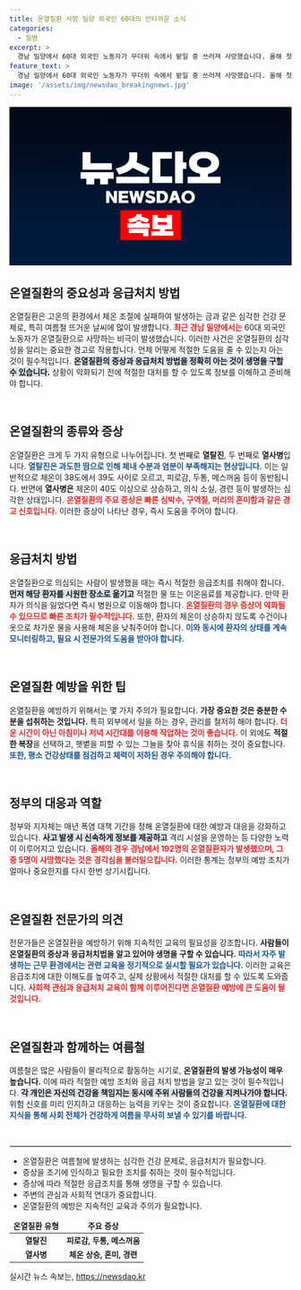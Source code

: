 ```yaml
---
title: 온열질환 사망 밀양 외국인 60대의 안타까운 소식
categories:
  - 질병
excerpt: >
  경남 밀양에서 60대 외국인 노동자가 무더위 속에서 밭일 중 쓰러져 사망했습니다. 올해 첫 온열질환 사망 사례로, 폭염의 위험성을 다시 한번 경고합니다.
feature_text: >
  경남 밀양에서 60대 외국인 노동자가 무더위 속에서 밭일 중 쓰러져 사망했습니다. 올해 첫 온열질환 사망 사례로, 폭염의 위험성을 다시 한번 경고합니다.
image: '/assets/img/newsdao_breakingnews.jpg'
---
```


<p><img src="/assets/img/newsdao_breakingnews.jpg" alt="koreaapp 속보" /></p>

<h2 data-ke-size="size26">온열질환의 중요성과 응급처치 방법</h2>

<p data-ke-size="size16">온열질환은 고온의 환경에서 체온 조절에 실패하여 발생하는 금과 같은 심각한 건강 문제로, 특히 여름철 뜨거운 날씨에 많이 발생합니다. <b><span style="color: #ee2323;">최근 경남 밀양에서는</span></b> 60대 외국인 노동자가 온열질환으로 사망하는 비극이 발생했습니다. 이러한 사건은 온열질환의 심각성을 알리는 중요한 경고로 작용합니다. 언제 어떻게 적절한 도움을 줄 수 있는지 아는 것이 필수적입니다. <b><span style="background-color: #21538527;">온열질환의 증상과 응급처치 방법을 정확히 아는 것이 생명을 구할 수 있습니다.</span></b> 상황이 악화되기 전에 적절한 대처를 할 수 있도록 정보를 이해하고 준비해야 합니다.</p>

<p data-ke-size="size16">&nbsp;</p>

<h2 data-ke-size="size26">온열질환의 종류와 증상</h2>

<p data-ke-size="size16">온열질환은 크게 두 가지 유형으로 나누어집니다. 첫 번째로 <b>열탈진</b>, 두 번째로 <b>열사병</b>입니다. <b><span style="color: #1a5490;">열탈진은 과도한 땀으로 인해 체내 수분과 염분이 부족해지는 현상입니다.</span></b> 이는 일반적으로 체온이 38도에서 39도 사이로 오르고, 피로감, 두통, 메스꺼움 등이 동반됩니다. 반면에 <b>열사병은</b> 체온이 40도 이상으로 상승하고, 의식 소실, 경련 등이 발생하는 심각한 상태입니다. <b><span style="color: #ee2323;">온열질환의 주요 증상은 빠른 심박수, 구역질, 머리의 혼미함과 같은 경고 신호입니다.</span></b> 이러한 증상이 나타난 경우, 즉시 도움을 주어야 합니다.</p>

<p data-ke-size="size16">&nbsp;</p>

<h2 data-ke-size="size26">응급처치 방법</h2>

<p data-ke-size="size16">온열질환으로 의심되는 사람이 발생했을 때는 즉시 적절한 응급조치를 취해야 합니다. <b><span style="background-color: #21538527;">먼저 해당 환자를 시원한 장소로 옮기고</span></b> 적절한 물 또는 이온음료를 제공합니다. 만약 환자가 의식을 잃었다면 즉시 병원으로 이동해야 합니다. <b><span style="color: #ee2323;">온열질환의 경우 증상이 악화될 수 있으므로 빠른 조치가 필수적입니다.</span></b> 또한, 환자의 체온이 상승하지 않도록 수건이나 옷으로 차가운 물을 사용해 체온을 낮춰주어야 합니다. <b><span style="color: #1a5490;">이와 동시에 환자의 상태를 계속 모니터링하고, 필요 시 전문가의 도움을 받아야 합니다.</span></b></p>

<p data-ke-size="size16">&nbsp;</p>

<h2 data-ke-size="size26">온열질환 예방을 위한 팁</h2>

<p data-ke-size="size16">온열질환을 예방하기 위해서는 몇 가지 주의가 필요합니다. <b>가장 중요한 것은 충분한 수분을 섭취하는 것입니다.</b> 특히 외부에서 일을 하는 경우, 관리를 철저히 해야 합니다. <b><span style="color: #ee2323;">더운 시간이 아닌 아침이나 저녁 시간대를 이용해 작업하는 것이 좋습니다.</span></b> 이 외에도 <b>적절한 복장</b>을 선택하고, 햇볕을 피할 수 있는 그늘을 찾아 휴식을 취하는 것이 중요합니다. <b><span style="color: #1a5490;">또한, 평소 건강상태를 점검하고 체력이 저하된 경우 주의해야 합니다.</span></b></p>

<p data-ke-size="size16">&nbsp;</p>

<h2 data-ke-size="size26">정부의 대응과 역할</h2>

<p data-ke-size="size16">정부와 지자체는 매년 폭염 대책 기간을 정해 온열질환에 대한 예방과 대응을 강화하고 있습니다. <b><span style="background-color: #21538527;">사고 발생 시 신속하게 정보를 제공하고</span></b> 격리 시설을 운영하는 등 다양한 노력이 이루어지고 있습니다. <b><span style="color: #ee2323;">올해의 경우 경남에서 192명의 온열질환자가 발생했으며, 그 중 5명이 사망했다는 것은 경각심을 불러일으킵니다.</span></b> 이러한 통계는 정부의 예방 조치가 얼마나 중요한지를 다시 한번 상기시킵니다. </p>

<p data-ke-size="size16">&nbsp;</p>

<h2 data-ke-size="size26">온열질환 전문가의 의견</h2>

<p data-ke-size="size16">전문가들은 온열질환을 예방하기 위해 지속적인 교육의 필요성을 강조합니다. <b>사람들이 온열질환의 증상과 응급처치법을 알고 있어야 생명을 구할 수 있습니다.</b> <b><span style="color: #1a5490;">따라서 자주 발생하는 근무 환경에서는 관련 교육을 정기적으로 실시할 필요가 있습니다.</span></b> 이러한 교육은 응급조치에 대한 이해도를 높여주고, 실제 상황에서 적절한 대처를 할 수 있도록 도와줍니다. <b><span style="color: #ee2323;">사회적 관심과 응급처치 교육이 함께 이루어진다면 온열질환 예방에 큰 도움이 될 것입니다.</span></b></p>

<p data-ke-size="size16">&nbsp;</p>

<h2 data-ke-size="size26">온열질환과 함께하는 여름철</h2>

<p data-ke-size="size16">여름철은 많은 사람들이 물리적으로 활동하는 시기로, <b>온열질환의 발생 가능성이 매우 높습니다.</b> 이에 따라 적절한 예방 조치와 응급 처치 방법을 알고 있는 것이 필수적입니다. <b><span style="background-color: #21538527;">각 개인은 자신의 건강을 책임지는 동시에 주위 사람들의 건강을 지켜나가야 합니다.</span></b> 위험 신호를 미리 인지하고 대응하는 능력을 키우는 것이 중요합니다. <b><span style="color: #1a5490;">온열질환에 대한 지식을 통해 사회 전체가 건강하게 여름을 무사히 보낼 수 있기를 바랍니다.</span></b></p>

<p data-ke-size="size16">&nbsp;</p>

<hr style="border: 1px solid #ddd;">

<ul>
    <li>온열질환은 여름철에 발생하는 심각한 건강 문제로, 응급처치가 필요합니다.</li>
    <li>증상을 조기에 인식하고 필요한 조치를 취하는 것이 필수적입니다.</li>
    <li>증상에 따라 적절한 응급조치를 통해 생명을 구할 수 있습니다.</li>
    <li>주변의 관심과 사회적 연대가 중요합니다.</li>
    <li>온열질환의 예방은 지속적인 교육과 주의가 필요합니다.</li>
</ul>

<table>
    <thead>
        <tr>
            <td style="text-align: center; height: 17px;"><b>온열질환 유형</b></td>
            <td style="text-align: center; height: 17px;"><b>주요 증상</b></td>
        </tr>
    </thead>
    <tbody>
        <tr>
            <td style="text-align: center; height: 17px;"><b>열탈진</b></td>
            <td style="text-align: center; height: 17px;"><b>피로감, 두통, 메스꺼움</b></td>
        </tr>
        <tr>
            <td style="text-align: center; height: 17px;"><b>열사병</b></td>
            <td style="text-align: center; height: 17px;"><b>체온 상승, 혼미, 경련</b></td>
        </tr>
    </tbody>
</table>
실시간 뉴스 속보는, <a href="https://newsdao.kr" rel="dofollow">https://newsdao.kr</a>


